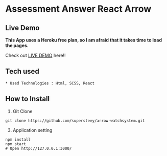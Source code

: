 # Assessment Answer React Arrow

## Live Demo

**This App uses a Heroku free plan, so I am afraid that it takes time to load the pages.**

Check out [LIVE DEMO](https://arrow-watchsystem.herokuapp.com/) here!!

## Tech used

```
* Used Technologies : Html, SCSS, React
```

## How to Install

1. Git Clone

```
git clone https://github.com/superstevy/arrow-watchsystem.git
```

3. Application setting

```
npm install
npm start
# Open http://127.0.0.1:3000/
```
